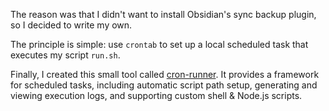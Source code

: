   
The reason was that I didn't want to install Obsidian's sync backup plugin, so I decided to write my own. 

The principle is simple: use `crontab` to set up a local scheduled task that executes my script `run.sh`. 

Finally, I created this small tool called [cron-runner](https://github.com/alucPro/cron-runner). It provides a framework for scheduled tasks, including automatic script path setup, generating and viewing execution logs, and supporting custom shell & Node.js scripts.
